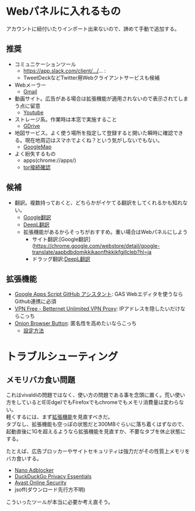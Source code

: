 # Webパネルに入れるもの
アカウントに紐付いたりインポート出来ないので、諦めて手動で追加する。

## 推奨
- コミュニケーションツール
  - https://app.slack.com/client/.../... :
  - TweetDeckなどTwitter用Webクライアントサービスも候補
- Webメーラー
  - [Gmail](https://mail.google.com/mail)
- 動画サイト。広告がある場合は拡張機能が適用されないので表示されてしまう点に留意
  - [Youtube](https://www.youtube.com)
- ストレージ系。作業時は本窓で実施すること
  - [GDrive](https://drive.google.com/drive/my-drive)
- 地図サービス。よく使う場所を指定して登録すると開いた瞬時に確認できる。現在地周辺はスマホでよくね？という気がしないでもない。
  - [GoogleMap](https://www.google.co.jp/maps/?hl=ja)
- よく紛失するもの
  - apps(chrome://apps/)
  - [tor接続確認](https://check.torproject.org/)

## 候補
- 翻訳。複数持っておくと、どちらかがイケてる翻訳をしてくれるかも知れない。
  - [Google翻訳](https://translate.google.co.jp/?hl=ja)
  - [DeepL翻訳](https://www.deepl.com/ja/translator)
  - 拡張機能があるからそっちがおすすめ。重い場合はWebパネルにしよう
    - サイト翻訳:[Google翻訳](https://chrome.google.com/webstore/detail/google-translate/aapbdbdomjkkjkaonfhkkikfgjllcleb?hl=ja
    - ドラッグ翻訳:[DeepL翻訳](https://chrome.google.com/webstore/detail/なぞり翻訳英→和-for-deepl翻訳/begokompmfdepmbdbemfahbeapcabeaa/related?hl=ja)
    
## 拡張機能
- [Google Apps Script GitHub アシスタント](https://chrome.google.com/webstore/detail/google-apps-script-github/lfjcgcmkmjjlieihflfhjopckgpelofo/related?hl=ja): GAS Webエディタを使うならGithub連携に必須
- [VPN Free - Betternet Unlimited VPN Proxy](https://chrome.google.com/webstore/detail/vpn-free-betternet-unlimi/gjknjjomckknofjidppipffbpoekiipm): IPアドレスを隠したいだけならこっち
- [Onion Browser Button](https://chrome.google.com/webstore/detail/onion-browser-button/fockhhgebmfjljjmjhbdgibcmofjbpca?hl=en): 匿名性を高めたいならこっち
  - [設定方法](https://qiita.com/___xxx_/items/b2a89082abd86b3e66e2)
  
# トラブルシューティング
## メモリバカ食い問題
これはvivaldiの問題ではなく、使い方の問題である事を念頭に置く。荒い使い方をしているとIE(Edge)でもFirefoxでもchromeでもメモリ消費量は変わらない。
<br>軽くするには、まず[拡張機能](chrome://extensions/)を見直すべきだ。
<br>タブなし、拡張機能も空っぽの状態だと300MBぐらいに落ち着くはずなので、起動直後に1Gを超えるようなら拡張機能を見直すか、不要なタブを休止状態にする。

たとえば、広告ブロッカーやサイトセキュリティは強力だがその性質上メモリをバカ食いする。

- [Nano Adblocker](https://chrome.google.com/webstore/detail/nano-adblocker/gabbbocakeomblphkmmnoamkioajlkfo?hl=ja)
- [DuckDuckGo Privacy Essentials](https://chrome.google.com/webstore/detail/duckduckgo-privacy-essent/bkdgflcldnnnapblkhphbgpggdiikppg?hl=ja)
- [Avast Online Security](https://chrome.google.com/webstore/detail/avast-online-security/gomekmidlodglbbmalcneegieacbdmki?hl=ja)
- jsoff(ダウンロード先行方不明)

こういったツールが本当に必要か考え直そう。
